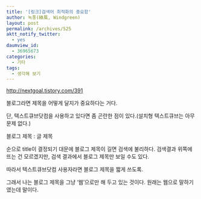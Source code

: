 ```yaml
---
title: '[링크]검색어 최적화의 중요함'
author: 녹풍(綠風, Windgreen)
layout: post
permalink: /archives/525
aktt_notify_twitter:
  - yes
daumview_id:
  - 36965673
categories:
  - 기타
tags:
  - 생각해 보기
---
```

<http://nextgoal.tistory.com/391>

블로그라면 제목을 어떻게 달지가 중요하다는 거다.

단, 텍스트큐브닷컴을 사용하고 있다면 좀 곤란한 점이 있다.(설치형 텍스트큐브는 아무 문제 없다.)

블로그 제목 : 글 제목

순으로 title이 결정되기 대문에 블로그 제목이 길면 검색에 불리하다. 검색결과 위쪽에 뜨는 건 모르겠지만, 검색 결과에서 블로그 제목만 보일 수도 있다.

따라서 텍스트큐브닷컴 사용자라면 블로그 제목을 짧게 쓰도록.

그래서 나는 블로그 제목을 그냥 &#8216;웹&#8217;으로만 해 두고 있는 것이다. 원래는 웹으로 말하기였는데 말이다.